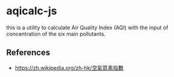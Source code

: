 # aqicalc-js
this is a utility to calculate Air Quality Index (AQI) with the input of concentration of the six main pollutants.

## References

- https://zh.wikipedia.org/zh-hk/空氣質素指數

